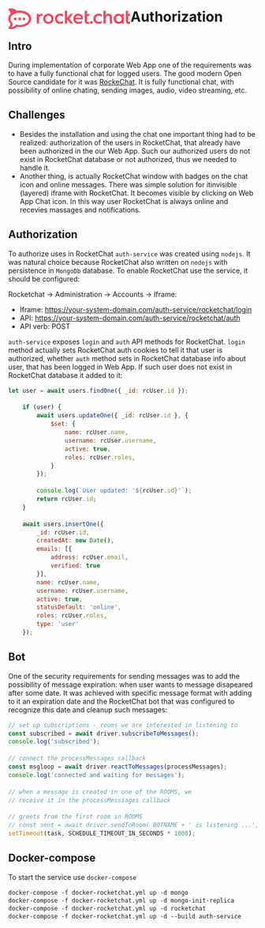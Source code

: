# <img src="/assets/logoRC.svg" align="left" heigth="50"> Authorization

## Intro
During implementation of corporate Web App one of the requirements was to have a fully functional chat for logged users.
The good modern Open Source candidate for it was [RockeChat](https://rocket.chat/).
It is fully functional chat, with possibility of online chating, sending images, audio, video streaming, etc.

## Challenges
 - Besides the installation and using the chat one important thing had to be realized: 
authorization of the users in RocketChat, that already have been authorized in the our Web App.
Such our authorized users do not exist in RocketChat database or not authorized, thus we needed to handle it.
 - Another thing, is actually RocketChat window with badges on the chat icon and online messages.
There was simple solution for itinvisible (layered) iframe with RocketChat. 
It becomes visible by clicking on Web App Chat icon.
In this way user RocketChat is always online and recevies massages and notifications.

## Authorization
To authorize uses in RocketChat `auth-service` was created using `nodejs`. It was natural choice because RocketChat also written on `nodejs`
with persistence in `MongoDb` database. 
To enable RocketChat use the service, it should be configured:

Rocketchat -> Administration -> Accounts -> Iframe:
 - Iframe: https://your-system-domain.com/auth-service/rocketchat/login
 - API: https://your-system-domain.com/auth-service/rocketchat/auth
 - API verb: POST
 

`auth-service` exposes `login` and `auth` API methods for RocketChat. 
`login` method actually sets RocketChat auth cookies to tell it that user is authorized, whether 
`auth` method sets in RocketChat database info about user, that has been logged in Web App. If such user does not exist in 
RocketChat database it added to it:

```javascript
let user = await users.findOne({ _id: rcUser.id });

	if (user) {
		await users.updateOne({ _id: rcUser.id }, {
			$set: {
				name: rcUser.name,
				username: rcUser.username,
				active: true,
				roles: rcUser.roles,
			}
		});

		console.log(`User updated: '${rcUser.id}'`);
		return rcUser.id;
	}

	await users.insertOne({
		_id: rcUser.id,
		createdAt: new Date(),
		emails: [{
			address: rcUser.email,
			verified: true
		}],
		name: rcUser.name,
		username: rcUser.username,
		active: true,
		statusDefault: 'online',
		roles: rcUser.roles,
		type: 'user'
	});

```

## Bot
One of the security requirements for sending messages was to add the possibility of message expiration: when user wants to message disapeared after some date.
It was achieved with specific message format with adding to it an expiration date and the RocketChat bot that was configured to recognize this date and cleanup such messages:

```javascript
// set up subscriptions - rooms we are interested in listening to
const subscribed = await driver.subscribeToMessages();
console.log('subscribed');

// connect the processMessages callback
const msgloop = await driver.reactToMessages(processMessages);
console.log('connected and waiting for messages');

// when a message is created in one of the ROOMS, we 
// receive it in the processMesssages callback

// greets from the first room in ROOMS 
// const sent = await driver.sendToRoom( BOTNAME + ' is listening ...',ROOMS[0]);
setTimeout(task, SCHEDULE_TIMEOUT_IN_SECONDS * 1000);

```

## Docker-compose
To start the service use `docker-compose`

```shell
docker-compose -f docker-rocketchat.yml up -d mongo
docker-compose -f docker-rocketchat.yml up -d mongo-init-replica
docker-compose -f docker-rocketchat.yml up -d rocketchat
docker-compose -f docker-rocketchat.yml up -d --build auth-service

```







